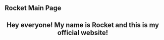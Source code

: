 ## Rocket Main Page
<head>
 </head>
 <body>
 
 <center> <keyword> <h2> Hey everyone! My name is Rocket and this is my official website! </h2> </keyword> </center>
